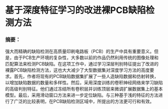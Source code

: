 # 基于深度特征学习的改进裸PCB缺陷检测方法



### 摘要：

​		强大而精确的缺陷检测在高质量印刷电路板（PCB）的生产中具有重要意义。但是，由于PCB生产环境的复杂性，大多数以前的作品仍然利用传统的图像处理和匹配算法来检测PCB缺陷。在这项工作中，通过学习深层判别特征提出了改进的裸露PCB缺陷检测方法，这也大大减少了大型数据集对深度学习方法的高度要求。首先，作者将现有的PCB缺陷数据集扩展了一些人造缺陷数据和仿射转换，以增加缺陷数据的数量和多样性。然后，采用深度训练的卷积神经网络来学习缺陷的高级判别特征。他们通过冻结所有卷积层并训练顶层来微调扩展数据集上的基本模型。最后，采用滑动窗口方法来进一步定位缺陷。与三种基于浅的特征的方法进行了广泛的比较表明，在PCB缺陷检测区域中，所提出的方法更可行和有效。